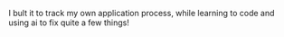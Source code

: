 I bult it to track my own application process, while learning to code and using ai to fix quite a few things!
